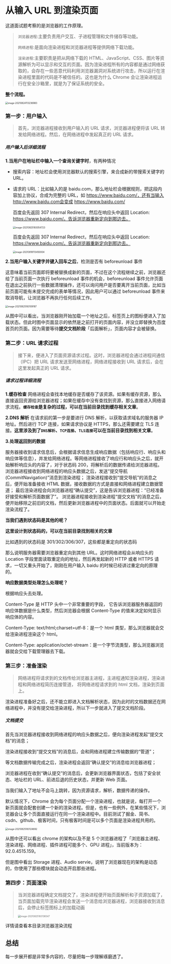 # 从输入 URL 到渲染页面

这道面试题考察的是浏览器的工作原理。

> `浏览器进程`:主要负责用户交互、子进程管理和文件储存等功能。
>
> `网络进程`:是面向渲染进程和浏览器进程等提供网络下载功能。
>
> `渲染进程`:主要职责是把从网络下载的 HTML、JavaScript、CSS、图片等资源解析为可以显示和交互的页面。因为渲染进程所有的内容都是通过网络获取的，会存在一些恶意代码利用浏览器漏洞对系统进行攻击，所以运行在渲染进程里面的代码是不被信任的。这也是为什么 Chrome 会让渲染进程运行在安全沙箱里，就是为了保证系统的安全。

**整个流程。**

<img src="images/image-20210824113236983.png" alt="image-20210824113236983" style="zoom:50%;" />

### 第一步：用户输入

> 首先，浏览器进程接收到用户输入的 URL 请求，浏览器进程便将该 URL 转发给网络进程。然后，在网络进程中发起真正的 URL 请求。

##### 用户输入后详细流程

**1.当用户在地址栏中输入一个查询关键字时**，有两种情况

- 搜索内容：地址栏会使用浏览器默认的搜索引擎，来合成新的带搜索关键字的 URL。

- 请求的 URL：比如输入的是 baidu.com，那么地址栏会根据规则，把这段内容加上协议，合成为完整的 URL，如 https://www.baidu.com/，还有当输入http://www.baidu.com会变成 https://www.baidu.com/

  百度会先返回 307 Internal Redirect，然后在响应头中返回 Location: https://www.baidu.com/。告诉浏览器重新定向到那边去。

  <img src="images/image-20210825183054723.png" alt="image-20210825183054723" style="zoom:50%;" />

  百度会先返回 307 Internal Redirect，然后在响应头中返回 Location: https://www.baidu.com/。告诉浏览器重新定向到那边去。

  <img src="../../static/images/image-20210818113450004.png" alt="image-20210818113450004" style="zoom:50%;" />

**2.当用户输入关键字并键入回车之后**，检测是否有 beforeunload 事件

这意味着当前页面即将要被替换成新的页面，不过在这个流程继续之前，浏览器还给了当前页面一次执行 beforeunload 事件的机会，beforeunload 事件允许页面在退出之前执行一些数据清理操作，还可以询问用户是否要离开当前页面，比如当前页面可能有未提交完成的表单等情况，因此用户可以通过 beforeunload 事件来取消导航，让浏览器不再执行任何后续工作。

<img src="images/image-20210825183109187.png" alt="image-20210825183109187" style="zoom:50%;" />

从图中可以看出，当浏览器刚开始加载一个地址之后，标签页上的图标便进入了加载状态。但此时图中页面显示的依然是之前打开的页面内容，并没立即替换为百度首页的页面。因为需要等待**提交文档阶段**「后面解析」，页面内容才会被替换。

### 第二步：URL 请求过程

> 接下来，便进入了页面资源请求过程。这时，浏览器进程会通过进程间通信（IPC）把 URL 请求发送至网络进程，网络进程接收到 URL 请求后，会在这里发起真正的 URL 请求。

##### 请求过程详细流程

**1.缓存检查**
网络进程会查找本地缓存是否缓存了该资源。如果有缓存资源，那么直接返回资源给浏览器进程；如果在缓存中没有查找到资源，那么直接进入网络请求流程。**`缓存检查`是复杂的过程，可以在当前目录找到缓存相关文章**。

**2.DNS 解析**
在请求前的第一步是要进行 DNS 解析，以获取请求域名的服务器 IP 地址。然后进行 TCP 连接，如果请求协议是 HTTPS，那么还需要建立 TLS 连接。**这里涉及到了`DNS解析`、`TCP连接`、`TLS连接`可以在当前目录找到相关文章**。

**3.处理返回到的数据**

服务器接收到请求信息后，会根据请求信息生成响应数据（包括响应行、响应头和响应体等信息），并发给网络进程。等网络进程接收了响应行和响应头之后，就开始解析响应头的内容了，对于状态码 200，将解析后的数据传递给浏览器进程。
浏览器进程接收到网络进程的响应头数据之后，发送“提交导航 (CommitNavigation)”消息到渲染进程；
渲染进程接收到“提交导航”的消息之后，便开始准备接收 HTML 数据，接收数据的方式是直接和网络进程建立数据管道；
最后渲染进程会向浏览器进程“确认提交”，这是告诉浏览器进程：“已经准备好接受和解析页面数据了”。
浏览器进程接收到渲染进程“提交文档”的消息之后，便开始移除之前旧的文档，然后更新浏览器进程中的页面状态。后面就可以开始走渲染流程了。

**当我们遇到状态码是其他的呢？**

**这里设计到状态码的，可以在当前目录找到相关的文章**

比如遇到的状态码是 301/302/306/307，这些都是重定向的状态码

那么说明服务器需要浏览器重定向到其他 URL。这时网络进程会从响应头的 Location 字段里面读取重定向的地址，然后再发起新的 HTTP 或者 HTTPS 请求，一切又重头开始了，刚刚在用户输入 baidu 的时候已经讲过重定向的原理的。

**响应数据类型处理怎么处理呢？**

根据响应头去处理。

Content-Type 是 HTTP 头中一个非常重要的字段， 它告诉浏览器服务器返回的响应体数据是什么类型，然后浏览器会根据 Content-Type 的值来决定如何显示响应体的内容。

Content-Type: text/html;charset=utf-8：是一个 html 类型，那么浏览器就会交给渲染进程渲染这个 html。

Content-Type: application/octet-stream：是一个字节流类型，那么浏览器浏览器就会交给下载管理器去下载。

### 第三步：准备渲染

> 网络进程将请求到的文档传给浏览器主进程，主进程通知渲染进程，渲染进程和网络进程简历连接管道， 将网络进程请求到的 html 文档，渲染到页面上。

渲染进程准备好之后，还不能立即进入文档解析状态，因为此时的文档数据还在网络进程中，并没有提交给渲染进程，所以下一步就进入了提交文档阶段。

##### 文档提交

首先当浏览器进程接收到网络进程的响应头数据之后，便向渲染进程发起“提交文档”的消息；

渲染进程接收到“提交文档”的消息后，会和网络进程建立传输数据的“管道”；

等文档数据传输完成之后，渲染进程会返回“确认提交”的消息给浏览器进程；

浏览器进程在收到“确认提交”的消息后，会更新浏览器界面状态，包括了安全状态、地址栏的 URL、前进后退的历史状态，并更新 Web 页面。

当我们输入了地址不会马上跳转，因为资源请求，解析，数据传递的操作。

默认情况下，Chrome 会为每个页面分配一个渲染进程，也就是说，每打开一个新页面就会配套创建一个新的渲染进程。但是，也有一些例外，在某些情况下，浏览器会让多个页面直接运行在同一个渲染进程中。目前测试了掘金、简书、csdn、github、极客时间，只有极客时间是可以多个页面是渲染进程共用的。

<img src="images/image-20210825183124692.png" alt="image-20210825183124692" style="zoom:50%;" />

从图中还可以看出 chrome 的架构以及不是 5 个浏览器进程了「浏览器主进程、渲染进程、网络进程、插件进程可能多个、GPU 进程」，当前版本为：92.0.4515.159。

但是图中看出 Storage 进程、Audio servie，说明了浏览器现在的架构是动态的，你使用了那些模块就会动态开启那些进程。

### **第四步：页面渲染**

> 当浏览器进程确定文档提交了，渲染进程便开始页面解析和子资源加载了，当页面加载完毕渲染进程会发送一个消息给浏览器进程，浏览器接收到消息后，会停止标签图标上的加载动画
>
> <img src="images/image-20210825183136547.png" alt="image-20210825183136547" style="zoom:50%;" />

详情请查看本目录浏览器渲染流程

## 总结

每一步展开都是非常多内容的，尽量把每一步理解琢磨透了。
